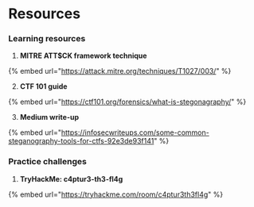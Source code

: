 # Resources

### Learning resources

1. **MITRE ATT$CK framework technique**

{% embed url="https://attack.mitre.org/techniques/T1027/003/" %}

2. **CTF 101 guide**

{% embed url="https://ctf101.org/forensics/what-is-stegonagraphy/" %}

3. **Medium write-up**

{% embed url="https://infosecwriteups.com/some-common-steganography-tools-for-ctfs-92e3de93f141" %}

### Practice challenges

1. **TryHackMe: c4ptur3-th3-fl4g**

{% embed url="https://tryhackme.com/room/c4ptur3th3fl4g" %}







